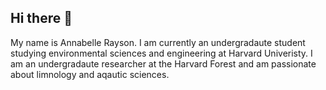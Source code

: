 ## Hi there 👋

<!--
**ARayson/ARayson** is a ✨ _special_ ✨ repository because its `README.md` (this file) appears on your GitHub profile.

Here are some ideas to get you started:

- 🔭 I’m currently working on ...
- 🌱 I’m currently learning ...
- 👯 I’m looking to collaborate on ...
- 🤔 I’m looking for help with ...
- 💬 Ask me about ...
- 📫 How to reach me: ...
- 😄 Pronouns: ...
- ⚡ Fun fact: ...
-->

My name is Annabelle Rayson. I am currently an undergradaute student studying environmental sciences and engineering at Harvard Univeristy. I am an undergradaute researcher at the Harvard Forest and am passionate about limnology and aqautic sciences. 
